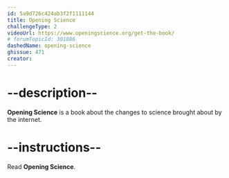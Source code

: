 ```yaml
---
id: 5a9d726c424ab3f2f1111144
title: Opening Science
challengeType: 2
videoUrl: https://www.openingscience.org/get-the-book/
# forumTopicId: 301086
dashedName: opening-science
ghissue: 471
creator: 
---
```


# --description--

__Opening Science__ is a book about the changes to science brought about by the internet.

# --instructions--

Read __Opening Science__.